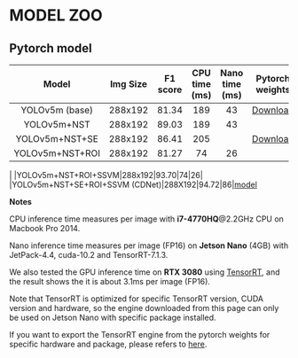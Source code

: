 # MODEL ZOO

## Pytorch model

|Model|Img Size|F1 score|CPU time (ms)|Nano time (ms)|Pytorch weights|TensorRT engine|
|:---:|:---:|:---:|:---:|:---:|:---:|:---:|
|YOLOv5m (base) |288x192|81.34|189|43|[Download](link)|[Download](link)
|YOLOv5m+NST    |288x192|89.03|189|43|
|YOLOv5m+NST+SE |288x192|86.41|205|  |[Download](link)
|YOLOv5m+NST+ROI|288x192|81.27|74 |26|
|
|YOLOv5m+NST+ROI+SSVM|288x192|93.70|74|26|
|YOLOv5m+NST+SE+ROI+SSVM (CDNet)|288X192|94.72|86|[model](link)

**Notes**

CPU inference time measures per image with **i7-4770HQ**@2.2GHz CPU on Macbook Pro 2014.

Nano inference time measures per image (FP16) on **Jetson Nano** (4GB) with JetPack-4.4, cuda-10.2 and TensorRT-7.1.3.

We also tested the GPU inference time on **RTX 3080** using [TensorRT](https://developer.nvidia.com/tensorRt), and the result shows the it is about 3.1ms per image (FP16).

Note that TensorRT is optimized for specific TensorRT version, CUDA version and hardware, so the engine downloaded from this page can only be used on Jetson Nano with specific package installed.

If you want to export the TensorRT engine from the pytorch weights for specific hardware and package, please refers to [here](https://github.com/wang-xinyu/tensorrtx).